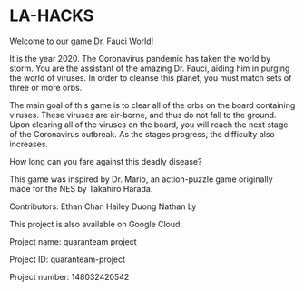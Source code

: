 # LA-HACKS

Welcome to our game Dr. Fauci World!

It is the year 2020.
The Coronavirus pandemic has taken the world by storm.
You are the assistant of the amazing Dr. Fauci, aiding him in purging the world of viruses.
In order to cleanse this planet, you must match sets of three or more orbs.

The main goal of this game is to clear all of the orbs on the board containing viruses.
These viruses are air-borne, and thus do not fall to the ground.
Upon clearing all of the viruses on the board, you will reach the next stage of the Coronavirus outbreak.
As the stages progress, the difficulty also increases.

How long can you fare against this deadly disease?

This game was inspired by Dr. Mario, an action-puzzle game originally made for the NES by Takahiro Harada.


Contributors:
Ethan Chan
Hailey Duong
Nathan Ly

This project is also available on Google Cloud: 

Project name: quaranteam project

Project ID: quaranteam-project

Project number: 148032420542
